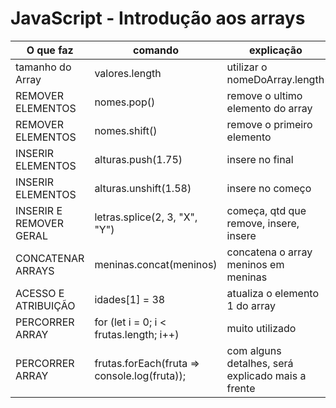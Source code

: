 # JavaScript - Introdução aos arrays

O que faz | comando | explicação
---|---|---
tamanho do Array | valores.length | utilizar o nomeDoArray.length
REMOVER ELEMENTOS | nomes.pop() | remove o ultimo elemento do array
REMOVER ELEMENTOS | nomes.shift() | remove o primeiro elemento
INSERIR ELEMENTOS | alturas.push(1.75) | insere no final
INSERIR ELEMENTOS | alturas.unshift(1.58) | insere no começo
INSERIR E REMOVER GERAL | letras.splice(2, 3, "X", "Y") | começa, qtd que remove, insere, insere
CONCATENAR ARRAYS | meninas.concat(meninos) | concatena o array meninos em meninas
ACESSO E ATRIBUIÇÃO | idades[1] = 38 | atualiza o elemento 1 do array
PERCORRER ARRAY | for (let i = 0; i < frutas.length; i++) | muito utilizado
PERCORRER ARRAY | frutas.forEach(fruta => console.log(fruta)); | com alguns detalhes, será explicado mais a frente